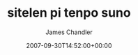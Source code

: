 ---
title: 'sitelen pi tenpo suno'
posts: 16
hash: 't890'
author: 'James Chandler'
date: 2007-09-30T14:52:00+00:00
sources:
  - http://forums.tokipona.org/viewtopic.php%3Ft=890.html
---